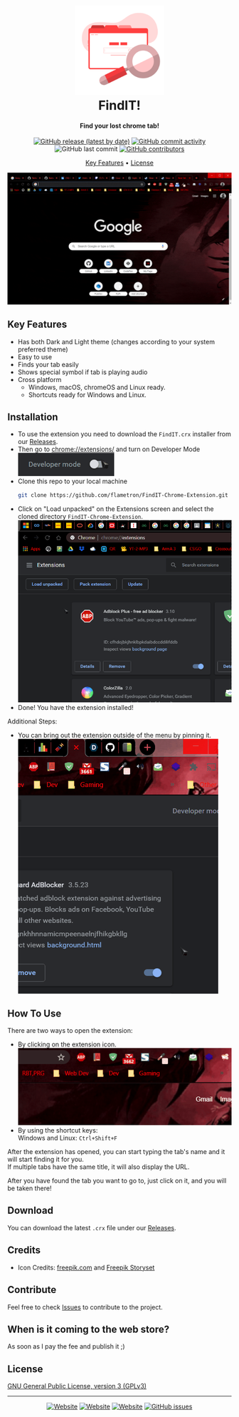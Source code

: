 
<h1 align="center">
  <br>
  <a href="https://github.com/flametron/FindIT-Chrome-Extension"><img src="./icons/icon1024.png" alt="FindIT!" width="200"></a>
  <br>
  FindIT!
  <br>
</h1>

<h4 align="center">Find your lost chrome tab!</h4>

<p align="center">
  <a href = "./releases/"><img alt="GitHub release (latest by date)" src="https://img.shields.io/github/v/release/flametron/FindIT-Chrome-Extension"></a>
  <a href = "./commits/"><img alt="GitHub commit activity" src="https://img.shields.io/github/commit-activity/y/flametron/FindIT-Chrome-Extension"></a>
  <img alt="GitHub last commit" src="https://img.shields.io/github/last-commit/flametron/FindIT-Chrome-Extension">
  <a href = "#contribute"><img alt="GitHub contributors" src="https://img.shields.io/github/contributors/flametron/FindIT-Chrome-Extension?color=green"></a>
    
</p>

<p align="center">
  <a href="#key-features">Key Features</a> •
  <a href="#license">License</a>
</p>

![screenshot](./images/screenshot.gif)

## Key Features

* Has both Dark and Light theme (changes according to your system preferred theme)
* Easy to use
* Finds your tab easily
* Shows special symbol if tab is playing audio
* Cross platform
  - Windows, macOS, chromeOS and Linux ready.
  - Shortcuts ready for Windows and Linux.

## Installation

- To use the extension you need to download the `FindIT.crx` installer from our [Releases](./releases/).  
- Then go to [chrome://extensions/](chrome://extensions/) and     turn on Developer Mode
  ![screenshot](./images/turnondevmoce.gif)
- Clone this repo to your local machine
  ```bash
  git clone https://github.com/flametron/FindIT-Chrome-Extension.git
  ```
- Click on "Load unpacked" on the Extensions screen and select the cloned directory `FindIT-Chrome-Extension`.
  ![screenshot](./images/loadunpacked.gif)
- Done! You have the extension installed!

Additional Steps:  
- You can bring out the extension outside of the menu by pinning it.
  ![screenshot](./images/pintheextension.gif)

## How To Use

There are two ways to open the extension:
- By clicking on the extension icon.
  ![screenshot](./images/clickonext.gif)
- By using the shortcut keys:  
  Windows and Linux: `Ctrl+Shift+F`

After the extension has opened, you can start typing the tab's name and it will start finding it for you.  
If multiple tabs have the same title, it will also display the URL.

After you have found the tab you want to go to, just click on it, and you will be taken there!

## Download

You can download the latest `.crx` file under our [Releases](./releases/).

## Credits

- Icon Credits: [freepik.com](https://www.freepik.com/) and [Freepik Storyset](https://storyset.com/web)

## Contribute

Feel free to check [Issues](./issues) to contribute to the project.

## When is it coming to the web store?

As soon as I pay the fee and publish it ;) 

## License

[GNU General Public License, version 3 (GPLv3)](./LICENSE.md)

---


<p align="center">
<a href="https://sayankundu.in/"><img alt="Website" src="https://img.shields.io/website?down_message=https%3A%2F%2Fsayankundu.in%2F&up_message=https%3A%2F%2Fsayankundu.in%2F&url=https%3A%2F%2Fsayankundu.in%2F"></a>
<a href="https://github.com/flametron"><img alt="Website" src="https://img.shields.io/website?down_message=%40flametron&label=github&up_message=%40flametron&url=https%3A%2F%2Fgithub.com%2Fflametron"></a>
<a href="https://www.linkedin.com/in/sayan-kundu-flametron/"><img alt="Website" src="https://img.shields.io/website?down_message=Sayan%20Kundu&label=linkedIn&up_message=Sayan%20Kundu&url=https%3A%2F%2Fwww.linkedin.com%2Fin%2Fsayan-kundu-flametron%2F"></a>
<a href="./issues/"><img alt="GitHub issues" src="https://img.shields.io/github/issues/flametron/FindIT-Chrome-Extension"></a>
</p>

